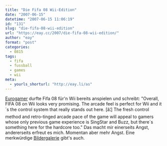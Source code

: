 ```yaml
---
title: "Die Fifa 08 Wii-Edition"
date: "2007-06-15"
datetime: "2007-06-15 11:06:19"
id: "131"
slug: "die-fifa-08-wii-edition"
url: "https://eay.cc/2007/die-fifa-08-wii-edition/"
author: "eay"
format: "post"
categories:
  - 0815
tags:
  - fifa
  - fussball
  - games
  - wii
meta:
  - yourls_shorturl: "http://eay.li/as"
---
```


[Eurogamer](http://www.eurogamer.net/article.php?article_id=77689) durfte Fifa 08 für'n Wii bereits anspielen und schreibt: "Overall, FIFA 08 on Wii looks very promising. The arcade feel is perfect for Wii and it´s the control system that really stands out here. \[â¦\] The fresh control method and retro-tinged arcade pace of the game will appeal to gamers whose only previous game experience is SingStar and Buzz, but there´s something here for the hardcore too." Das macht mir einerseits Angst, andererseits erfreut es mich. Momentan aber mehr Angst. Eine merkwürdige [Bildergalerie](http://www.eurogamer.net/article.php?article_id=77770) gibt's auch.
